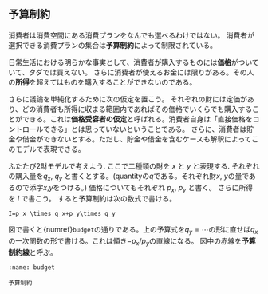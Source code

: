 ## 予算制約


 消費者は消費空間にある消費プランをなんでも選べるわけではない。
 消費者が選択できる消費プランの集合は**予算制約**によって制限されている。

日常生活における明らかな事実として、消費者が購入するものには**価格**がついていて、タダでは買えない。
さらに消費者が使えるお金には限りがある。その人の**所得**を超えてはものを購入することができないのである。

 さらに議論を単純化するために次の仮定を置こう。
 それぞれの財には定価があり、どの消費者も所得に収まる範囲内であればその価格でいくらでも購入することができる。これは**価格受容者の仮定**と呼ばれる。消費者自身は「直接価格をコントロールできる」とは思っていないということである。
さらに、消費者は貯金や借金ができないとする。ただし、貯金や借金を含むケースも解釈によってこのモデルで表現できる。

 ふたたび2財モデルで考えよう. ここで二種類の財を $x$ と $y$ と表現する. それぞれの購入量を$q_x$, $q_y$ と書くとする。(quantityの$q$である。それぞれ財$x$, $y$の量であるので添字$x$,$y$をつける。)
 価格についてもそれぞれ $p_x$, $p_y$ と書く。
さらに所得を $I$ で書こう。 すると予算制約は次の数式で書ける。
```{math}
I=p_x \times q_x+p_y\times q_y
```
 図で書くと{numref}`budget`の通りである。上の予算式を$q_{y}=\cdots$の形に直せば$q_{x}$の一次関数の形で書ける。これは傾き$-p_{x}/p_{y}$の直線になる。
 図中の赤線を**予算制約線**と呼ぶ。

```{figure} ./ch3_img/budget.svg
:name: budget

予算制約
```

 





